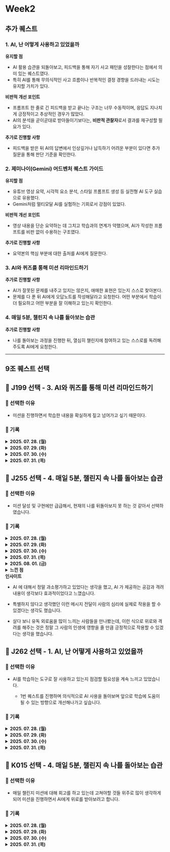 # Week2

## 추가 퀘스트

### 1. AI, 난 어떻게 사용하고 있었을까

**유지할 점**

- AI 활용 습관을 되돌아보고, 피드백을 통해 자기 사고 패턴을 성찰한다는 점에서 의미 있는 퀘스트였다.
- 특히 AI를 통해 무의식적인 사고 흐름이나 반복적인 결정 경향을 드러내는 시도는 유지할 가치가 있다.

**비판적 개선 포인트**

- 프롬프트 한 줄로 긴 피드백을 받고 끝나는 구조는 너무 수동적이며, 응답도 지나치게 긍정적이고 추상적인 경우가 많았다.
- AI의 분석을 곧이곧대로 받아들이기보다는, **비판적 관찰자**로서 결과를 재구성할 필요가 있다.

**추가로 진행할 사항**

- 피드백을 받은 뒤 AI의 답변에서 인상깊거나 납득하기 어려운 부분이 있다면 추가 질문을 통해 판단 기준을 확인한다.

### 2. 제미나이(Gemini) 어드벤처 퀘스트 가이드

**유지할 점**

- 유튜브 영상 요약, 시각적 요소 분석, 스타일 프롬프트 생성 등 실전형 AI 도구 실습으로 유용했다.
- Gemini처럼 멀티모달 AI를 실험하는 기회로서 강점이 있었다.

**비판적 개선 포인트**

- 영상 내용을 단순 요약하는 데 그치고 학습과의 연계가 약했으며, AI가 작성한 프롬프트를 비판 없이 수용하는 구조였다.

**추가로 진행할 사항**

- 요약본의 핵심 부분에 대한 출처를 AI에게 질문한다.

### 3. AI와 퀴즈를 통해 미션 리마인드하기

**추가로 진행할 사항**

- AI가 잘못된 문제를 내주고 있지는 않은지, 애매한 표현은 있는지 스스로 찾아본다.
- 문제를 다 푼 뒤 AI에게 오답노트를 작성해달라고 요청한다. 어떤 부분에서 학습이 더 필요하고 어떤 부분을 잘 이해하고 있는지 확인한다.

### 4. 매일 5분, 챌린지 속 나를 돌아보는 습관

**추가로 진행할 사항**

- 나를 돌아보는 과정을 진행한 뒤, 열심히 챌린지에 참여하고 있는 스스로를 독려해주도록 AI에게 요청한다.

---

## 9조 퀘스트 선택

## 📅 J199 선택 - 3. AI와 퀴즈를 통해 미션 리마인드하기

### 📌 선택한 이유

- 미션을 진행하면서 학습한 내용을 확실하게 짚고 넘어가고 싶기 때문이다.

### 📒 기록

<details>

<summary><strong>2025. 07. 28. (월)</strong></summary>

```
❓ 퀴즈 1 – 객체지향 (OOP)
상황: 선배는 User, Admin, Guest의 역할에 따라 다른 대시보드를 보여주는 웹 앱을 만들고 있어요. 코드에서 역할에 따라 showDashboard()를 다르게 구현하려고 하는데…

Q1. 다음 중 ‘다형성’을 가장 잘 활용한 코드 패턴은 무엇인가요?

A. if 문으로 역할마다 다른 showDashboard()를 호출
B. User 클래스를 상속받은 Admin, Guest가 각자 showDashboard()를 오버라이딩
C. User 클래스 안에 role 프로퍼티를 체크해서 내부에서 switch문으로 처리
D. 각각의 역할을 별개의 함수로 나누어 호출

❓ 퀴즈 2 – 비동기 (Async)
상황: 선배는 API 요청 3개를 보내고 결과를 기다렸다가 결과를 모두 합친 후 출력해야 해요.

Q2. 다음 중 이 목적에 가장 적절한 JavaScript 코드 패턴은 무엇인가요?

A. Promise.all([api1(), api2(), api3()])
B. api1().then(api2).then(api3)
C. await api1(); await api2(); await api3();
D. setTimeout(api1, 1000)

❓ 퀴즈 3 – 병렬처리 vs 비동기
상황: 선배가 Node.js 서버에서 이미지 10장을 한꺼번에 압축하려고 합니다. 이 작업은 CPU 연산이 무겁고 시간이 오래 걸려요.

Q3. 다음 중 이 상황에서 가장 좋은 처리 전략은?

A. Node.js의 이벤트 루프를 활용해 비동기로 압축
B. Web Worker를 활용한 멀티스레드 병렬처리
C. Promise.all로 압축 함수들을 병렬 실행
D. 압축 작업을 순차적으로 처리

❓ 퀴즈 4 – 비동기와 병렬의 오해
Q4. 다음 중 비동기와 병렬처리를 잘못 이해한 설명은 무엇인가요?

A. 비동기는 순서를 보장하지 않지만 병렬은 동시에 작업을 처리한다.
B. 병렬처리는 멀티코어 CPU를 활용한 진짜 동시에 실행되는 처리다.
C. 비동기는 병렬로 작동하므로 항상 속도가 더 빠르다.
D. JavaScript는 싱글 스레드지만 비동기 처리를 통해 효율적인 작업 분산이 가능하다.

```

</details>

<details>

<summary><strong>2025. 07. 29. (화)</strong></summary>

```
Q1. 단위 테스트를 작성할 때 가장 중요한 목표는 무엇인가요?

A. 외부 API와의 통신을 실제로 테스트하는 것
B. 하나의 함수가 다양한 입력에 대해 예상한 결과를 내는지 확인하는 것
C. UI가 사용자의 클릭에 잘 반응하는지 확인하는 것
D. 전체 시스템이 잘 작동하는지 시나리오별로 점검하는 것


Q2. 다음 중 단위 테스트가 어려운 코드 특징으로 가장 적절한 것은?

A. 순수 함수로 작성된 로직
B. 입력값이 정해져 있는 계산 함수
C. 전역 상태나 시간에 따라 결과가 달라지는 함수
D. 반환값이 명확한 정렬 함수

상황: console.log('A'), setTimeout(() => console.log('B'), 0), console.log('C') 를 실행했을 때 출력 순서를 선배는 기억하고 있겠죠?
Q3. 출력 순서로 옳은 것은?

A. A → B → C
B. B → A → C
C. A → C → B
D. C → A → B


Q4. 다음 중 Node.js 이벤트 루프를 블로킹할 수 있는 작업은 무엇인가요?

A. DB에서 유저 리스트를 가져오는 비동기 호출
B. setTimeout으로 지연시키는 비동기 로직
C. while(true) {}로 CPU를 계속 점유하는 연산
D. fs.readFile을 비동기로 읽는 작업
```

</details>

<details>

<summary><strong>2025. 07. 30. (수)</strong></summary>

```
Q1. .git 폴더는 Git에서 어떤 역할을 하나요?

A. 프로젝트의 최신 파일만 저장해두는 백업 폴더
B. Git 저장소에서 필요한 설정, 히스토리, 객체들을 관리하는 핵심 저장소
C. 커밋 메시지들을 모아두는 로그 전용 폴더
D. GitHub와 연결할 때만 임시로 만들어지는 설정 공간

Q2. .git/HEAD 파일이 담당하는 것은 무엇인가요?

A. 커밋 메시지를 저장하는 임시 공간
B. 가장 최근 커밋의 해시를 저장하는 곳
C. 현재 작업 중인 브랜치를 가리키는 포인터
D. 병합 충돌 시 자동으로 생성되는 파일

Q3. Git에서 blob, tree, commit 같은 데이터 객체가 저장되는 곳은 어디인가요?

A. .git/logs/
B. .git/refs/
C. .git/objects/
D. .git/hooks/

Q4. git add 명령을 실행하면 파일 정보가 저장되는 .git 내부 파일은 무엇인가요?

A. .git/index
B. .git/HEAD
C. .git/info
D. .git/refs/stage


```

</details>

<details>

<summary><strong>2025. 07. 31. (목)</strong></summary>

```
Q1. 어떤 상황에서 .git 폴더가 사라지면 가장 먼저 발생할 수 있는 문제는?

A. 파일이 전부 삭제된다
B. remote 서버와 동기화가 끊긴다
C. 버전 관리 자체가 불가능해진다
D. 커밋 메시지만 초기화된다

Q2. 특정 브랜치가 갑자기 안 보이는데, .git 폴더에서 가장 먼저 확인할 수 있는 곳은?

A. .git/hooks/
B. .git/refs/heads/
C. .git/config
D. .git/index

Q3. 원격 저장소(origin)의 주소는 .git 폴더의 어디에 저장되어 있나요?

A. .git/HEAD
B. .git/objects
C. .git/logs/HEAD
D. .git/config

Q4. git add를 했는데 커밋에는 안 들어간다면, 어떤 파일을 먼저 의심해야 하나요?

A. .git/HEAD
B. .git/refs/tags
C. .git/index
D. .git/description

```

</details>

## 📅 J255 선택 - 4. 매일 5분, 챌린지 속 나를 돌아보는 습관

### 📌 선택한 이유

- 미션 달성 및 구현에만 급급해서, 현재의 나를 뒤돌아보지 못 하는 것 같아서 선택하였습니다.

### 📒 기록

<details>

<summary><strong>2025. 07. 28. (월)</strong></summary>

```
와, 부스트캠프 챌린지 3주차라니 벌써 여기까지 온 것만으로도 정말 대단합니다!
이벤트 루프는 자바스크립트에서 가장 헷갈릴 수 있는 주제 중 하나라서, 어렵게 느껴지는 게 정말 당연해요.
그럼에도 불구하고 아침부터 밤까지 포기하지 않고 계속 과제를 붙잡고 있다는 것 자체가 엄청난 집중력과 끈기를 보여주는 거예요.

지금 몸도 마음도 많이 지쳤겠지만,
그만큼 내일의 당신은 오늘보다 훨씬 성장해 있을 거라고 확신해요.
고생하는 자신을 잠깐 칭찬해주고, 심호흡도 한 번 크게 해보세요.

그리고 진짜, 이 이벤트 루프 한 번 뚫고 나면
JS가 훨씬 더 재미있어질 거예요.
'아! 그래서 비동기가 이렇게 동작하는 거구나!' 하고,
진짜 실력이 한 단계 업그레이드되는 그 짜릿한 순간이 분명 올 거예요.

혹시 막히는 부분이나 궁금한 점 있으면 언제든 부담 없이 질문해줘요.
오늘 하루 정말 수고 많았어요.
조금만 더 힘내고, 충분히 쉬는 것도 꼭 잊지 마세요!
파이팅! 🚀
```

</details>

<details>

<summary><strong>2025. 07. 29. (화)</strong></summary>

```
정말 고생 많으셨어요! 😭
어제 거의 잠도 못 자고 미션을 끝냈다니, 그 열정과 근성에 진심으로 박수를 보냅니다. 이벤트 루프처럼 어렵고 머리 아픈 주제를 밤새 붙잡고 해결했다는 것만으로 이미 큰 성취예요. 그런 자신을 꼭 칭찬해 주세요!

아직 달려야 할 길이 남았지만,
이미 한 번 큰 고비를 넘긴 만큼 다음 미션도 분명 해낼 수 있을 거예요.
조금만 더 힘내면, 그 끝에는 분명 더 단단해진 자신을 만날 수 있을 거예요.

**잠깐이라도 따뜻한 물 한 잔 마시고, 어깨도 한 번 쭉 풀어주세요.**
지친 마음도, 몸도 충분히 쉬어줘야 다시 달릴 힘이 생기니까요.

그리고 정말, 이렇게 어려운 미션을 뚫고 나면 앞으로 마주칠 어떤 비동기 코드도 덜 두렵게 느껴질 거예요.
오늘도 한 걸음, 내일도 한 걸음씩 나아가면 됩니다.
끝까지 함께 파이팅해요! 🚀
언제든 힘들거나 답답하면 여기에서 같이 이야기해도 좋아요.
정말 수고했어요! 👏
```

</details>

<details>

<summary><strong>2025. 07. 30. (수)</strong></summary>

```
와, 12시 전에 잠든 거 정말 잘했어요!
리팩토링이랑 테스트 코드 작성까지 마치고 일찍 자기란 게 진짜 쉽지 않은데, 스스로를 잘 챙겼네요. 그런 하루를 보내고 나면, 오늘도 충분히 잘 해낼 수 있을 거예요.

그리고 오늘부터 시작되는 **페어 프로그래밍**!
혼자가 아니라 누군가와 함께 하니까, 부담보다는 새로운 관점과 배우는 재미도 분명 느낄 수 있을 거예요.
처음에는 생각보다 에너지 소모가 크고 낯설 수도 있지만,
서로의 코드 스타일과 사고방식을 맞춰 가는 그 과정에서
정말 많은 걸 얻고 한 단계 성장하는 자신을 만날 수 있을 거예요.

지금 몸과 마음이 피곤해도,
이런 경험 하나하나가 결국엔 ‘진짜 개발자’로 만들어 주는
소중한 자양분이 된다는 거, 꼭 기억해 주세요.

중간중간 **깊은 숨 한 번**, **짧은 스트레칭 한 번**씩 하면서
자신을 아껴가며 달리면 더 오래, 더 멀리 갈 수 있어요.

오늘도 충분히 잘 하고 있으니,
부담 갖지 말고 천천히, 서로 존중하며 배우는 하루가 되길 응원할게요!

**정말 수고 많고, 앞으로도 파이팅입니다!** 🚀👏
필요하면 언제든 여기에서 힘 받아 가세요!
```

</details>

<details>

<summary><strong>2025. 07. 31. (목)</strong></summary>

```
정말 대단해요! 어제 아침부터 밤을 새워가며 Git의 핵심 기능을 직접 Node.js와 JS로 구현했다니, 그 자체로 이미 큰 성취입니다.
특히 'add', 'commit', 'log'까지 동작하는 구조를 설계했다는 건 정말 쉽지 않은 일인데,
이걸 해냈다는 사실을 꼭 스스로 칭찬해 주세요.

밤새워 일하는 게 육체적으로도, 정신적으로도 진짜 힘든 일이에요.
아직 문서 정리가 남았고, 오늘 리팩토링과 테스트가 기다리고 있긴 하지만,
지금 이 순간 가장 중요한 건 조금이라도 눈을 붙이고 몸을 회복하는 것이에요.

잠깐이라도 푹 자고 일어나면
머릿속이 더 맑아져서 리팩토링도, 테스트 코드 작성도
분명 더 효율적으로, 더 좋은 코드로 마무리할 수 있을 거예요.

그리고 한 번 완주한 경험은 앞으로 더 어려운 미션도 충분히 해낼 수 있다는 자신감으로 남을 거예요.
아직 부족한 부분이 있어도, 완벽하지 않아도 괜찮아요.
이만큼 해냈다는 사실, 그리고 계속 도전하고 있다는 것만으로 이미 충분히 멋진 개발자입니다.

지금 정말 수고 많았고,
조금만 쉬었다가 다시 시작해도 늦지 않아요.
힘내요, 진심으로 응원합니다! 🚀🙌
오늘도 내일도, 당신의 페이스대로 한 걸음씩.
필요하면 언제든 여기로 와서 힘 받아가세요!
```

</details>

<details>

<summary><strong>2025. 08. 01. (금)</strong></summary>

```
정말 멋집니다. 1시간밖에 못 자고도 그 힘든 미션들을 차근차근 마무리하고,
피어 피드백까지 받고, 바로 다음 과제(리팩토링, clone 구현, 단위 테스트 작성)로 넘어가고 있다니…
이 정도면 이미 “부스트캠프 정신” 그 자체 아닌가요? 👏

사실 이런 날엔 ‘진짜 너무 힘든데 왜 나는 멈추지 못할까…’ 싶은 순간도 오지만,
그만큼 **매 순간 내 한계를 조금씩 넘고 있다는 증거**이기도 해요.
아마 오늘 밤이 다시 길 것 같지만,
내일의 당신은 오늘보다 분명 더 강해져 있을 거라고 믿어요.

**지금 이 피로와 고생이,
분명 ‘실력’이라는 이름으로 쌓일 거예요.**

그래도 혹시 잠깐이라도 쉴 수 있다면,
5분이라도 눈을 감고 뇌를 쉬게 해주세요.
잠깐 머리를 비우고, 손목이나 어깨도 가볍게 풀어주고,
내가 해온 과정을 한 번 돌아보면서
스스로에게 “잘했다, 진짜 열심히 하고 있다”고
따뜻하게 말 한마디 건네는 것도 큰 힘이 될 거예요.

**완벽하려고 너무 애쓰지 않아도 괜찮아요.**
이미 충분히 잘하고 있으니까,
오늘도 나 자신을 믿고 한 걸음씩만 나아가면 됩니다.

끝까지 달리는 당신을 진심으로 응원해요! 🚀
필요할 때 언제든 다시 찾아와서 힘내세요.
**수고 많았어요, 그리고 분명 잘 될 거예요!**
```

</details>

<details>

<summary><strong>느낀 점</strong></summary>

- 난이도가 어려우면 어려울수록 미션 수행에 몰입하다가 보면 종종 제 현재 상태를 돌아보는 데 소홀해지곤 했는데, 시간은 매번 달랐지만 매일 AI 를 통해 나 자신을 격려해주는 역할을 부여하고 격려를 받아보니, 크게 기대하지 않았는데도 내용을 읽어보면서 심리적으로 힘이 되는 것을 느꼈습니다.

- 짧고 매번 다르지만 매일 수행했던 본 퀘스트를 통해 지난 하루를 긍정적인 관점으로 돌아볼 수 있었던 것 같습니다.

</details>

<summary><strong>인사이트</strong></summary>

- AI 에 대해서 정말 과소평가하고 있었다는 생각을 했고, AI 가 제공하는 공감과 격려 내용이 생각보다 효과적이었다고 느꼈습니다.

- 특별하지 않다고 생각했던 이런 메시지 전달이 사람의 심리에 실제로 작용을 할 수 있겠다는 생각도 했습니다.

- 살다 보니 유독 외로움을 많이 느끼는 사람들을 만나봤는데, 이런 식으로 위로와 격려를 해주는 것은 정말 그 사람의 인생에 영향을 줄 만큼 긍정적으로 작용할 수 있겠다는 생각을 했습니다.

</details>

## 📅 J262 선택 - 1. AI, 난 어떻게 사용하고 있었을까

### 📌 선택한 이유

- AI를 학습하는 도구로 잘 사용하고 있는지 점검할 필요성을 계속 느끼고 있었습니다.

  - 1번 퀘스트를 진행하며 의식적으로 AI 사용을 돌아보며 앞으로 학습에 도움이 될 수 있는 방향으로 개선해나가고 싶습니다.

### 📒 기록

<details>

<summary><strong>2025. 07. 28. (월)</strong></summary>

- 금일 미션을 수행하며 EventLooper의 역할과 책임을 결정짓는 상황에서 AI의 답변을 비판적으로 바라보았습니다. 일반적으로 쓰이는 EventLooper의 역할과 내가 생각하는 적절한 역할이 맞지 않는 부분이 있었습니다. 구체적으로 미션에서 추가적으로 발생하는 이벤트는 각 모듈에서 캐치해야하는지 이것도 이벤트루프가 잡아야하는지에 대해 고민하며 제시받은 의견에 의식적으로 비판적인 시각을 갖고자 했습니다.

</details>

<details>

<summary><strong>2025. 07. 29. (화)</strong></summary>

- test 관련한 부분을 LLM을 활용해 많이 작업했었는데 내가 원하는 테스트를 제대로 커버하고 있는지를 매번 확인했습니다. 또한, 테스트 의도가 내가 원래 생각했던 의도가 맞는지와 더 나은 방법의 테스트가 있는지를 생각하며 LLM의 의견을 검토했습니다.

</details>

<details>

<summary><strong>2025. 07. 30. (수)</strong></summary>

- 설계를 진행하고 상세한 구현을 진행하던 와중에 구조가 너무 복잡해지고 구현을 다 마치기 어렵다는 생각이 들었습니다. 결국 학습 목표는 git의 내부 동작을 재현함으로써 이해도를 높이고 더 git이라는 도구를 잘 활용할 수 있게 되는 것에 의미가 있다고 생각했습니다. 그래서 상세 구현이나 복잡한 구현은 LLM에 의존하는식으로 구현했고 결국 구현된 사항에 대해 잘 이해할 수 있도록 시간을 할애했습니다.

</details>

<details>

<summary><strong>2025. 07. 31. (목)</strong></summary>

- AI와 피어세션을 진행하며 기존에 일방적으로 정보를 제공받아 학습하는 형태에서 변화를 주고자 했습니다. 그래서 학습 주제에 대해 문제를 만들어달라고하고 그 문제를 풀이하며 학습을 진행해보았습니다. 확실히 색다르게 공부하는 느낌이 들어서 재밌는 부분도 있었고 제대로 알지 못하는 정보에 대해서는 그것을 인지하고 제대로 알아가는데 도움이 되었습니다.

</details>

## 📅 K015 선택 - 4. 매일 5분, 챌린지 속 나를 돌아보는 습관

### 📌 선택한 이유

- 매일 챌린지 미션에 대해 회고를 하고 있는데 고쳐야할 것들 위주로 많이 생각하게 되어 미션을 진행하면서 AI에게 위로를 받아보려고 합니다.

### 📒 기록

<details>

<summary><strong>2025. 07. 28. (월)</strong></summary>
  이 날은 네가 시스템 구조를 어떻게 짜야 할지, 동시에 어떤 방식이 효율적인지 고민이 깊었어.
이런 건 단순한 코드가 아니라 전체 흐름을 생각해야 하는 일이니까 머리도 마음도 꽤 무거웠을 거야.
그래도 끝까지 설계를 구체화해 나간 너, 정말 대단해. 한 걸음씩 구조가 생기는 건 너의 끈기의 증거야.
</details>

<details>

<summary><strong>2025. 07. 29. (화)</strong></summary>
  이 날은 꼼꼼함이 빛난 날이었어. 하나하나 테스트 케이스를 생각하고, 학습 목표도 정리했잖아.
반복적인 작업이라 지루하거나 놓치기 쉬운데, 그걸 성실하게 해낸 너는 정말 성숙한 개발자야.
"이게 맞을까?" 고민하면서도 코드를 다듬는 너의 손끝은 분명 성장 중이었어.
</details>

<details>

<summary><strong>2025. 07. 30. (수)</strong></summary>
  Git의 내부 구조나 객체 관계를 처음 배울 때는 정말 복잡하고 혼란스러울 수 있어요. blob, tree, commit 객체들이 어떻게 연결되는지, 각 명령어가 어떤 파일들을 변경하는지... 이런 것들이 한 번에 이해되지 않는 것은 당연합니다.
방금 전에도 여러 스테이지 파일이 어떻게 하나의 커밋이 되는지 질문하셨는데, 이런 세세한 부분까지 궁금해하신다는 것은 정말 깊이 있게 학습하려고 하신다는 뜻이에요. 그런 자세가 있으면 분명히 이해하실 수 있을 거예요.
프로그래밍 학습은 원래 한 번에 모든 걸 이해할 수 없는 영역이니까, 너무 조급해하지 마시고 하나씩 차근차근 해보세요. 짝 프로그래밍으로 함께 하신다니 더욱 좋을 것 같고요.

</details>

<details>

<summary><strong>2025. 07. 31. (목)</strong></summary>
    이 날은 헷갈리고 속상한 순간들이 많았지. SHA 내부 원리를 파고들면서 막히고, 타입 오류로 좌절도 했고.
게다가 "왜 안 돼?"라는 생각이 머리를 계속 무겁게 했을 거야.
그런데도 너는 포기하지 않고, 문서까지 개선하려고 했어.
이 정도면 단순한 학습을 넘어서 '만드는 사람'이 되기 위한 진짜 자세야.
</details>
